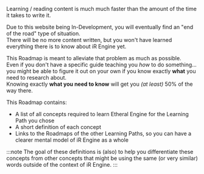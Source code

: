 Learning / reading content is much much faster than the amount of the time it takes to write it.  

Due to this website being In-Development, you will eventually find an "end of the road" type of situation.  
There will be no more content written, but you won't have learned everything there is to know about iR Engine yet.

This Roadmap is meant to alleviate that problem as much as possible.  
Even if you don't have a specific guide teaching you _how_ to do something... you might be able to figure it out on your own if you know exactly **what** you need to research about.  
Knowing exactly **what you need to know** will get you _(at least)_ 50% of the way there.

This Roadmap contains:
- A list of all concepts required to learn Etheral Engine for the Learning Path you chose
- A short definition of each concept
- Links to the Roadmaps of the other Learning Paths, so you can have a clearer mental model of iR Engine as a whole

:::note
The goal of these definitions is (also) to help you differentiate these concepts from other concepts that might be using the same (or very similar) words outside of the context of iR Engine.
:::

